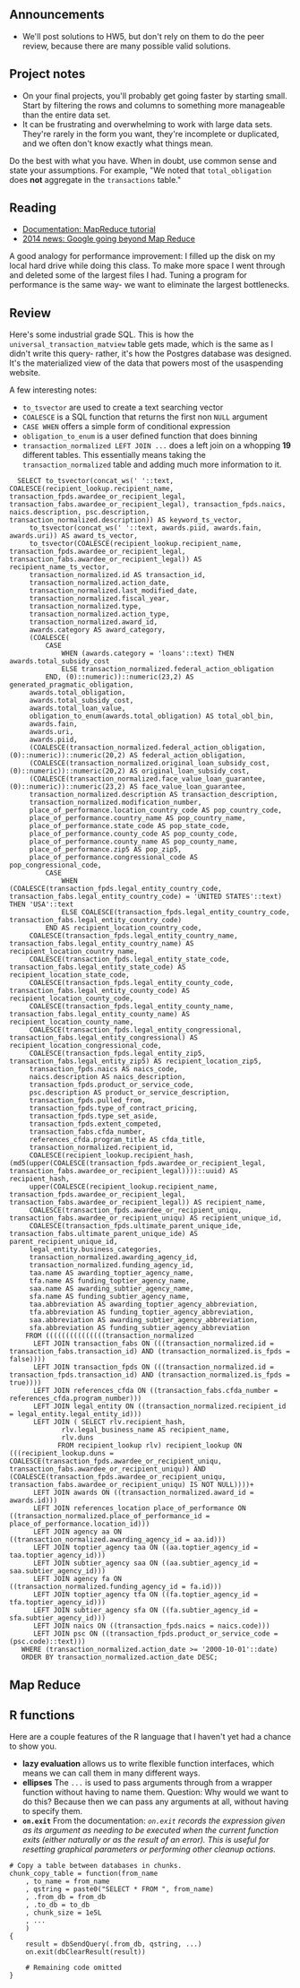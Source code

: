 ## Announcements

- We'll post solutions to HW5, but don't rely on them to do the peer review, because there are many possible valid solutions.


## Project notes


- On your final projects, you'll probably get going faster by starting small.
    Start by filtering the rows and columns to something more manageable than the entire data set.
- It can be frustrating and overwhelming to work with large data sets.
    They're rarely in the form you want, they're incomplete or duplicated, and we often don't know exactly what things mean.

Do the best with what you have.
When in doubt, use common sense and state your assumptions.
For example, "We noted that `total_obligation` does __not__ aggregate in the `transactions` table."


## Reading

- [Documentation: MapReduce tutorial](https://hadoop.apache.org/docs/r1.2.1/mapred_tutorial.html)
- [2014 news: Google going beyond Map Reduce](https://www.datacenterknowledge.com/archives/2014/06/25/google-dumps-mapreduce-favor-new-hyper-scale-analytics-system)


A good analogy for performance improvement:
I filled up the disk on my local hard drive while doing this class.
To make more space I went through and deleted some of the largest files I had.
Tuning a program for performance is the same way- we want to eliminate the largest bottlenecks.


## Review

Here's some industrial grade SQL.
This is how the `universal_transaction_matview` table gets made, which is the same as 
I didn't write this query- rather, it's how the Postgres database was designed.
It's the materialized view of the data that powers most of the usaspending website.

A few interesting notes:
- `to_tsvector` are used to create a text searching vector
- `COALESCE` is a SQL function that returns the first non `NULL` argument
- `CASE WHEN` offers a simple form of conditional expression
- `obligation_to_enum` is a user defined function that does binning
- `transaction_normalized LEFT JOIN ...` does a left join on a whopping __19__ different tables.
    This essentially means taking the `transaction_normalized` table and adding much more information to it.

```{sql}
  SELECT to_tsvector(concat_ws(' '::text, COALESCE(recipient_lookup.recipient_name, transaction_fpds.awardee_or_recipient_legal, transaction_fabs.awardee_or_recipient_legal), transaction_fpds.naics, naics.description, psc.description, transaction_normalized.description)) AS keyword_ts_vector,
     to_tsvector(concat_ws(' '::text, awards.piid, awards.fain, awards.uri)) AS award_ts_vector,
     to_tsvector(COALESCE(recipient_lookup.recipient_name, transaction_fpds.awardee_or_recipient_legal, transaction_fabs.awardee_or_recipient_legal)) AS recipient_name_ts_vector,
     transaction_normalized.id AS transaction_id,
     transaction_normalized.action_date,
     transaction_normalized.last_modified_date,
     transaction_normalized.fiscal_year,
     transaction_normalized.type,
     transaction_normalized.action_type,
     transaction_normalized.award_id,
     awards.category AS award_category,
     (COALESCE(
         CASE
             WHEN (awards.category = 'loans'::text) THEN awards.total_subsidy_cost
             ELSE transaction_normalized.federal_action_obligation
         END, (0)::numeric))::numeric(23,2) AS generated_pragmatic_obligation,
     awards.total_obligation,
     awards.total_subsidy_cost,
     awards.total_loan_value,
     obligation_to_enum(awards.total_obligation) AS total_obl_bin,
     awards.fain,
     awards.uri,
     awards.piid,
     (COALESCE(transaction_normalized.federal_action_obligation, (0)::numeric))::numeric(20,2) AS federal_action_obligation,
     (COALESCE(transaction_normalized.original_loan_subsidy_cost, (0)::numeric))::numeric(20,2) AS original_loan_subsidy_cost,
     (COALESCE(transaction_normalized.face_value_loan_guarantee, (0)::numeric))::numeric(23,2) AS face_value_loan_guarantee,
     transaction_normalized.description AS transaction_description,
     transaction_normalized.modification_number,
     place_of_performance.location_country_code AS pop_country_code,
     place_of_performance.country_name AS pop_country_name,
     place_of_performance.state_code AS pop_state_code,
     place_of_performance.county_code AS pop_county_code,
     place_of_performance.county_name AS pop_county_name,
     place_of_performance.zip5 AS pop_zip5,
     place_of_performance.congressional_code AS pop_congressional_code,
         CASE
             WHEN (COALESCE(transaction_fpds.legal_entity_country_code, transaction_fabs.legal_entity_country_code) = 'UNITED STATES'::text) THEN 'USA'::text
             ELSE COALESCE(transaction_fpds.legal_entity_country_code, transaction_fabs.legal_entity_country_code)
         END AS recipient_location_country_code,
     COALESCE(transaction_fpds.legal_entity_country_name, transaction_fabs.legal_entity_country_name) AS recipient_location_country_name,
     COALESCE(transaction_fpds.legal_entity_state_code, transaction_fabs.legal_entity_state_code) AS recipient_location_state_code,
     COALESCE(transaction_fpds.legal_entity_county_code, transaction_fabs.legal_entity_county_code) AS recipient_location_county_code,
     COALESCE(transaction_fpds.legal_entity_county_name, transaction_fabs.legal_entity_county_name) AS recipient_location_county_name,
     COALESCE(transaction_fpds.legal_entity_congressional, transaction_fabs.legal_entity_congressional) AS recipient_location_congressional_code,
     COALESCE(transaction_fpds.legal_entity_zip5, transaction_fabs.legal_entity_zip5) AS recipient_location_zip5,
     transaction_fpds.naics AS naics_code,
     naics.description AS naics_description,
     transaction_fpds.product_or_service_code,
     psc.description AS product_or_service_description,
     transaction_fpds.pulled_from,
     transaction_fpds.type_of_contract_pricing,
     transaction_fpds.type_set_aside,
     transaction_fpds.extent_competed,
     transaction_fabs.cfda_number,
     references_cfda.program_title AS cfda_title,
     transaction_normalized.recipient_id,
     COALESCE(recipient_lookup.recipient_hash, (md5(upper(COALESCE(transaction_fpds.awardee_or_recipient_legal, transaction_fabs.awardee_or_recipient_legal))))::uuid) AS recipient_hash,
     upper(COALESCE(recipient_lookup.recipient_name, transaction_fpds.awardee_or_recipient_legal, transaction_fabs.awardee_or_recipient_legal)) AS recipient_name,
     COALESCE(transaction_fpds.awardee_or_recipient_uniqu, transaction_fabs.awardee_or_recipient_uniqu) AS recipient_unique_id,
     COALESCE(transaction_fpds.ultimate_parent_unique_ide, transaction_fabs.ultimate_parent_unique_ide) AS parent_recipient_unique_id,
     legal_entity.business_categories,
     transaction_normalized.awarding_agency_id,
     transaction_normalized.funding_agency_id,
     taa.name AS awarding_toptier_agency_name,
     tfa.name AS funding_toptier_agency_name,
     saa.name AS awarding_subtier_agency_name,
     sfa.name AS funding_subtier_agency_name,
     taa.abbreviation AS awarding_toptier_agency_abbreviation,
     tfa.abbreviation AS funding_toptier_agency_abbreviation,
     saa.abbreviation AS awarding_subtier_agency_abbreviation,
     sfa.abbreviation AS funding_subtier_agency_abbreviation
    FROM (((((((((((((((transaction_normalized
      LEFT JOIN transaction_fabs ON (((transaction_normalized.id = transaction_fabs.transaction_id) AND (transaction_normalized.is_fpds = false))))
      LEFT JOIN transaction_fpds ON (((transaction_normalized.id = transaction_fpds.transaction_id) AND (transaction_normalized.is_fpds = true))))
      LEFT JOIN references_cfda ON ((transaction_fabs.cfda_number = references_cfda.program_number)))
      LEFT JOIN legal_entity ON ((transaction_normalized.recipient_id = legal_entity.legal_entity_id)))
      LEFT JOIN ( SELECT rlv.recipient_hash,
             rlv.legal_business_name AS recipient_name,
             rlv.duns
            FROM recipient_lookup rlv) recipient_lookup ON (((recipient_lookup.duns = COALESCE(transaction_fpds.awardee_or_recipient_uniqu, transaction_fabs.awardee_or_recipient_uniqu)) AND (COALESCE(transaction_fpds.awardee_or_recipient_uniqu, transaction_fabs.awardee_or_recipient_uniqu) IS NOT NULL))))+
      LEFT JOIN awards ON ((transaction_normalized.award_id = awards.id)))
      LEFT JOIN references_location place_of_performance ON ((transaction_normalized.place_of_performance_id = place_of_performance.location_id)))
      LEFT JOIN agency aa ON ((transaction_normalized.awarding_agency_id = aa.id)))
      LEFT JOIN toptier_agency taa ON ((aa.toptier_agency_id = taa.toptier_agency_id)))
      LEFT JOIN subtier_agency saa ON ((aa.subtier_agency_id = saa.subtier_agency_id)))
      LEFT JOIN agency fa ON ((transaction_normalized.funding_agency_id = fa.id)))
      LEFT JOIN toptier_agency tfa ON ((fa.toptier_agency_id = tfa.toptier_agency_id)))
      LEFT JOIN subtier_agency sfa ON ((fa.subtier_agency_id = sfa.subtier_agency_id)))
      LEFT JOIN naics ON ((transaction_fpds.naics = naics.code)))
      LEFT JOIN psc ON ((transaction_fpds.product_or_service_code = (psc.code)::text)))
   WHERE (transaction_normalized.action_date >= '2000-10-01'::date)
   ORDER BY transaction_normalized.action_date DESC;
```


## Map Reduce


## R functions

Here are a couple features of the R language that I haven't yet had a chance to show you.

- __lazy evaluation__ allows us to write flexible function interfaces, which means we can call them in many different ways.
- __ellipses__ The `...` is used to pass arguments through from a wrapper function without having to name them.
    Question: Why would we want to do this?
    Because then we can pass any arguments at all, without having to specify them.
- __`on.exit`__ From the documentation: _`on.exit` records the expression given as its argument as needing to be executed when the current function exits (either naturally or as the result of an error).
This is useful for resetting graphical parameters or performing other cleanup actions._


```{r}
# Copy a table between databases in chunks.
chunk_copy_table = function(from_name
    , to_name = from_name
    , qstring = paste0("SELECT * FROM ", from_name)
    , .from_db = from_db
    , .to_db = to_db
    , chunk_size = 1e5L
    , ...
    )
{
    result = dbSendQuery(.from_db, qstring, ...)
    on.exit(dbClearResult(result))

    # Remaining code omitted
}
```

